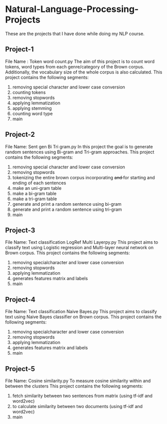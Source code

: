 # Natural-Language-Processing-Projects

These are the projects that I have done while doing my NLP course.

## Project-1
File Name : Token word count.py
The aim of this project is to count word tokens, word types from each genre/category of the Brown corpus. Additionally, the vocabulary size of the whole corpus is also calculated. This project contains the following segments:

1. removing special character and lower case conversion
2. counting tokens
3. removing stopwords
4. applying lemmatization
5. applying stemming
6. counting word type
7. main

## Project-2
File Name: Sent gen Bi Tri gram.py
In this project the goal is to generate random sentences using Bi-gram and Tri-gram approaches. This project contains the following segments:

1. removing special character and lower case conversion
2. removing stopwords
3. tokenizing the entire brown corpus incorporating <s> and </s> for starting and ending of each sentences
4. make an uni-gram table
5. make a bi-gram table
6. make a tri-gram table
7. generate and print a random sentence using bi-gram
8. generate and print a random sentence using tri-gram
9. main

## Project-3
File Name: Text classification LogRef Multi Layerpy.py
This project aims to classify text using Logistic regression and Multi-layer neural network on Brown corpus. This project contains the following segments:

1. removing specialcharacter and lower case conversion
2. removing stopwords
3. applying lemmatization
4. generates features matrix and labels
5. main

## Project-4
File Name: Text classification Naive Bayes.py
This project aims to classify text using Naive Bayes classifier on Brown corpus.
This project contains the following segments:

1. removing specialcharacter and lower case conversion
2. removing stopwords
3. applying lemmatization
4. generates features matrix and labels
5. main

## Project-5
File Name: Cosine similarity.py
To measure cosine similarity within and between the clusters This project contains the following segments:

1. fetch similarity between two sentences from matrix (using tf-idf and word2vec)
2. to calculate similarity between two documents (using tf-idf and word2vec)
3. main
